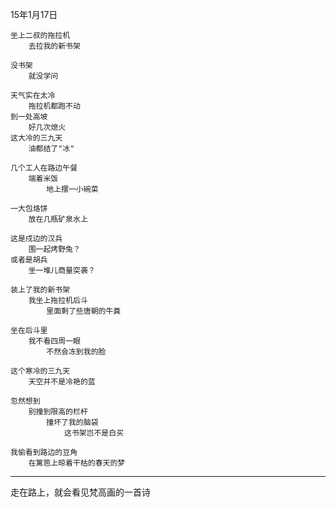 
15年1月17日

	坐上二叔的拖拉机
		去拉我的新书架
	
	没书架
		就没学问
	
	天气实在太冷
		拖拉机都跑不动	
	到一处高坡
		好几次熄火	
	这大冷的三九天
		油都结了"冰"
	
	几个工人在路边午餐
		端着米饭
			地上摆一小碗菜
	
	一大包烙饼
		放在几瓶矿泉水上

	这是戍边的汉兵
		围一起烤野兔？
	或者是胡兵
		坐一堆儿商量突袭？
	
	装上了我的新书架
		我坐上拖拉机后斗
			里面剩了些唐朝的牛粪
	
	坐在后斗里
		我不看四周一眼
			不然会冻到我的脸

	这个寒冷的三九天
		天空并不是冷艳的蓝
	
	忽然想到
		别撞到限高的栏杆	
			撞坏了我的脑袋
				这书架岂不是白买
	
	我偷看到路边的豆角
		在篱笆上晾着干枯的春天的梦
	

---

走在路上，就会看见梵高画的一首诗
